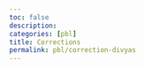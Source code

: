 ```yaml
---
toc: false
description: 
categories: [pbl]
title: Corrections 
permalink: pbl/correction-divyas
---
```



